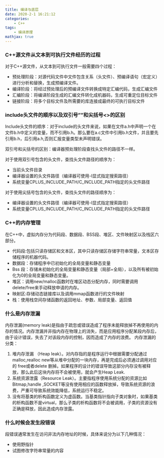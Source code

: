 ```yaml
---
title: 编译与底层
date: 2020-2-1 16:21:12
categories:
    - C++
tags: 
    - 编译原理
mathjax: true
---
```


### C++源文件从文本到可执行文件经历的过程
对于C++源文件，从文本到可执行文件一般需要四个过程：
- 预处理阶段：对源代码文件中文件包含关系（头文件）、预编译语句（宏定义）进行分析和替换，生成预编译文件。
- 编译阶段：将经过预处理后的预编译文件转换成特定汇编代码，生成汇编文件
- 汇编阶段：将编译阶段生成的汇编文件转化成机器码，生成可重定位目标文件
- 链接阶段：将多个目标文件及所需要的库连接成最终的可执行目标文件

### include头文件的顺序以及双引号””和尖括号<>的区别
Include头文件的顺序：对于include的头文件来说，如果在文件a.h中声明一个在文件b.h中定义的变量，而不引用b.h。那么要在a.c文件中引用b.h文件，并且要先引用b.h，后引用a.h,否则汇报变量类型未声明错误。

双引号和尖括号的区别：编译器预处理阶段查找头文件的路径不一样。

对于使用双引号包含的头文件，查找头文件路径的顺序为：
- 当前头文件目录
- 编译器设置的头文件路径（编译器可使用-I显式指定搜索路径）
- 系统变量CPLUS_INCLUDE_PATH/C_INCLUDE_PATH指定的头文件路径

对于使用尖括号包含的头文件，查找头文件的路径顺序为：
- 编译器设置的头文件路径（编译器可使用-I显式指定搜索路径）
- 系统变量CPLUS_INCLUDE_PATH/C_INCLUDE_PATH指定的头文件路径

### C++的内存管理
在C++中，虚拟内存分为代码段、数据段、BSS段、堆区、文件映射区以及栈区六部分。
- 代码段:包括只读存储区和文本区，其中只读存储区存储字符串常量，文本区存储程序的机器代码。
- 数据段：存储程序中已初始化的全局变量和静态变量
- Bss 段：存储未初始化的全局变量和静态变量（局部+全局），以及所有被初始化为0的全局变量和静态变量。
- 堆区：调用new/malloc函数时在堆区动态分配内存，同时需要调用delete/free来手动释放申请的内存。
- 映射区:存储动态链接库以及调用mmap函数进行的文件映射
- 栈：使用栈空间存储函数的返回地址、参数、局部变量、返回值

### 什么是内存泄漏
内存泄漏(memory leak)是指由于疏忽或错误造成了程序未能释放掉不再使用的内存的情况。内存泄漏并非指内存在物理上的消失，而是应用程序分配某段内存后，由于设计错误，失去了对该段内存的控制，因而造成了内存的浪费。
内存泄漏的分类：
1. 堆内存泄漏 （Heap leak）。对内存指的是程序运行中根据需要分配通过malloc,realloc new等从堆中分配的一块内存，再是完成后必须通过调用对应的 free或者delete 删掉。如果程序的设计的错误导致这部分内存没有被释放，那么此后这块内存将不会被使用，就会产生Heap Leak.
2. 系统资源泄露（Resource Leak）。主要指程序使用系统分配的资源比如 Bitmap,handle ,SOCKET等没有使用相应的函数释放掉，导致系统资源的浪费，严重可导致系统效能降低，系统运行不稳定。
3. 没有将基类的析构函数定义为虚函数。当基类指针指向子类对象时，如果基类的析构函数不是virtual，那么子类的析构函数将不会被调用，子类的资源没有正确是释放，因此造成内存泄露。

### 什么时候会发生段错误
段错误通常发生在访问非法内存地址的时候，具体来说分为以下几种情况：
- 使用野指针
- 试图修改字符串常量的内容


